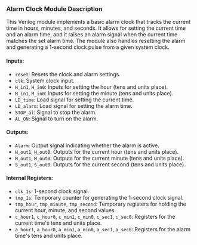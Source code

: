 ### Alarm Clock Module Description

This Verilog module implements a basic alarm clock that tracks the current time in hours, minutes, and seconds. It allows for setting the current time and an alarm time, and it raises an alarm signal when the current time matches the set alarm time. The module also handles resetting the alarm and generating a 1-second clock pulse from a given system clock.

#### Inputs:
- `reset`: Resets the clock and alarm settings.
- `clk`: System clock input.
- `H_in1`, `H_in0`: Inputs for setting the hour (tens and units place).
- `M_in1`, `M_in0`: Inputs for setting the minute (tens and units place).
- `LD_time`: Load signal for setting the current time.
- `LD_alarm`: Load signal for setting the alarm time.
- `STOP_al`: Signal to stop the alarm.
- `AL_ON`: Signal to turn on the alarm.

#### Outputs:
- `Alarm`: Output signal indicating whether the alarm is active.
- `H_out1`, `H_out0`: Outputs for the current hour (tens and units place).
- `M_out1`, `M_out0`: Outputs for the current minute (tens and units place).
- `S_out1`, `S_out0`: Outputs for the current second (tens and units place).

#### Internal Registers:
- `clk_1s`: 1-second clock signal.
- `tmp_1s`: Temporary counter for generating the 1-second clock signal.
- `tmp_hour`, `tmp_minute`, `tmp_second`: Temporary registers for holding the current hour, minute, and second values.
- `c_hour1`, `c_hour0`, `c_min1`, `c_min0`, `c_sec1`, `c_sec0`: Registers for the current time's tens and units place.
- `a_hour1`, `a_hour0`, `a_min1`, `a_min0`, `a_sec1`, `a_sec0`: Registers for the alarm time's tens and units place.

